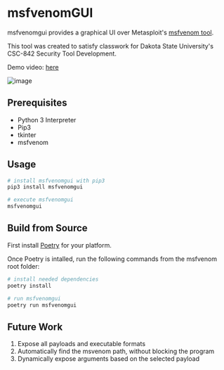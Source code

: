 # msfvenomGUI

msfvenomgui provides a graphical UI over Metasploit's [msfvenom tool](https://www.offsec.com/metasploit-unleashed/msfvenom/).

This tool was created to satisfy classwork for Dakota State University's CSC-842 Security Tool Development.

Demo video: [here](https://youtu.be/Jq92SgiYmuE)

![image](media/msfvenomgui-screenshot.png)

## Prerequisites

- Python 3 Interpreter
- Pip3
- tkinter
- msfvenom

## Usage

```bash
# install msfvenomgui with pip3
pip3 install msfvenomgui

# execute msfvenomgui
msfvenomgui
```

## Build from Source

First install [Poetry](https://python-poetry.org/docs/) for your platform.

Once Poetry is intalled, run the following commands from the msfvenom root folder:

```bash
# install needed dependencies
poetry install

# run msfvenomgui
poetry run msfvenomgui
```

## Future Work

1. Expose all payloads and executable formats
2. Automatically find the msvenom path, without blocking the program
3. Dynamically expose arguments based on the selected payload
